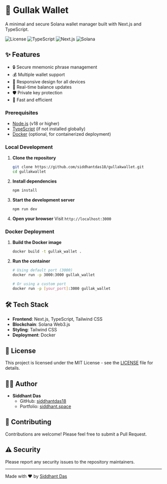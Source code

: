 # 🏦 Gullak Wallet

A minimal and secure Solana wallet manager built with Next.js and TypeScript.

![License](https://img.shields.io/badge/license-MIT-blue.svg)
![TypeScript](https://img.shields.io/badge/TypeScript-007ACC?style=flat&logo=typescript&logoColor=white)
![Next.js](https://img.shields.io/badge/Next.js-000000?style=flat&logo=next.js&logoColor=white)
![Solana](https://img.shields.io/badge/Solana-000000?style=flat&logo=solana&logoColor=white)

## ✨ Features

- 🔒 Secure mnemonic phrase management
- 💰 Multiple wallet support
- 📱 Responsive design for all devices
- 🔄 Real-time balance updates
- 🛡️ Private key protection
- 🚀 Fast and efficient


### Prerequisites

- [Node.js](https://nodejs.org/en/download) (v18 or higher)
- [TypeScript](https://www.typescriptlang.org/download) (if not installed globally)
- [Docker](https://www.docker.com/) (optional, for containerized deployment)

### Local Development

1. **Clone the repository**
   ```bash
   git clone https://github.com/siddhantdas18/gullakwallet.git
   cd gullakwallet
   ```

2. **Install dependencies**
   ```bash
   npm install
   ```

3. **Start the development server**
   ```bash
   npm run dev
   ```

4. **Open your browser**
   Visit `http://localhost:3000`

### Docker Deployment

1. **Build the Docker image**
   ```bash
   docker build -t gullak_wallet .
   ```

2. **Run the container**
   ```bash
   # Using default port (3000)
   docker run -p 3000:3000 gullak_wallet

   # Or using a custom port
   docker run -p [your_port]:3000 gullak_wallet
   ```

## 🛠️ Tech Stack

- **Frontend**: Next.js, TypeScript, Tailwind CSS
- **Blockchain**: Solana Web3.js
- **Styling**: Tailwind CSS
- **Deployment**: Docker

## 📝 License

This project is licensed under the MIT License - see the [LICENSE](LICENSE) file for details.

## 👨‍💻 Author

- **Siddhant Das**
  - GitHub: [siddhantdas18](https://github.com/siddhantdas18)
  - Portfolio: [siddhant.space](https://siddhant.space)

## 🤝 Contributing

Contributions are welcome! Please feel free to submit a Pull Request.

## ⚠️ Security

Please report any security issues to the repository maintainers.

---

Made with ❤️ by [Siddhant Das](https://github.com/siddhantdas18)


